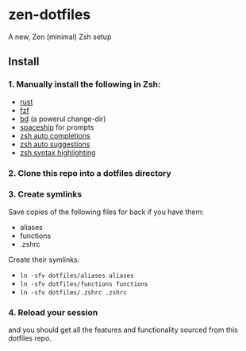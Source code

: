 # zen-dotfiles
A new, Zen (minimal) Zsh setup

## Install
### 1. Manually install the following in Zsh:
- [rust](https://rust-lang.org/tools/install/)
- [fzf](https://github.com/junegunn/fzf)
- [bd](https://github.com/vigneshwaranr/bd) (a powerul change-dir)
- [spaceship](https://github.com/spaceship-prompt/spaceship-prompt) for prompts
- [zsh auto completions](https://github.com/marlonrichert/zsh-autocomplete)
- [zsh auto suggestions](https://github.com/zsh-users/zsh-autosuggestions)
- [zsh syntax highlighting](https://github.com/zsh-users/zsh-syntax-highlighting)

### 2. Clone this repo into a dotfiles directory

### 3. Create symlinks
Save copies of the following files for back if you have them:
- aliases
- functions
- .zshrc

Create their symlinks:
- `ln -sfv dotfiles/aliases aliases`
- `ln -sfv dotfiles/functions functions`
- `ln -sfv dotfiles/.zshrc .zshrc`

### 4. Reload your session
and you should get all the features and functionality sourced from this dotfiles repo.
